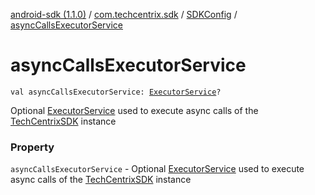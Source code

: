 [android-sdk (1.1.0)](../../index.md) / [com.techcentrix.sdk](../index.md) / [SDKConfig](index.md) / [asyncCallsExecutorService](./async-calls-executor-service.md)

# asyncCallsExecutorService

`val asyncCallsExecutorService: `[`ExecutorService`](https://developer.android.com/reference/java/util/concurrent/ExecutorService.html)`?`

Optional [ExecutorService](https://developer.android.com/reference/java/util/concurrent/ExecutorService.html) used to execute async calls of the [TechCentrixSDK](../-tech-centrix-s-d-k/index.md) instance

### Property

`asyncCallsExecutorService` - Optional [ExecutorService](https://developer.android.com/reference/java/util/concurrent/ExecutorService.html) used to execute async calls of the [TechCentrixSDK](../-tech-centrix-s-d-k/index.md) instance